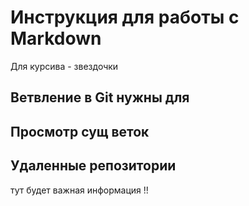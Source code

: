 # Инструкция для работы с Markdown

Для курсива - звездочки


## Ветвление в Git нужны для

## Просмотр сущ веток

## Удаленные репозитории

тут будет важная информация !!